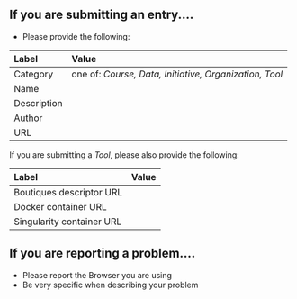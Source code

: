 ## If you are submitting an entry....
  - Please provide the following:

| Label       | Value   |
|:------------|:--------|
| Category    | one of: *Course, Data, Initiative, Organization, Tool* |
| Name        | |
| Description | |
| Author      | |
| URL         | |

If you are submitting a *Tool*, please also provide the following:

| Label       | Value   |
|:------------|:--------|
| Boutiques descriptor URL  | |
| Docker container URL      | |
| Singularity container URL | |


## If you are reporting a problem....
  - Please report the Browser you are using
  - Be very specific when describing your problem
